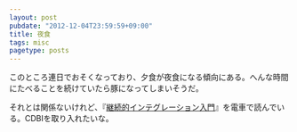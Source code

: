 ```yaml
---
layout: post
pubdate: "2012-12-04T23:59:59+09:00"
title: 夜食
tags: misc
pagetype: posts
---
```

このところ連日でおそくなっており、夕食が夜食になる傾向にある。へんな時間にたべることを続けていたら豚になってしまいそうだ。

それとは関係ないけれど、『[継続的インテグレーション入門](http://amazon.jp/o/ASIN/482228395X/bouzuya-22)』を電車で読んでいる。CDBIを取り入れたいな。
